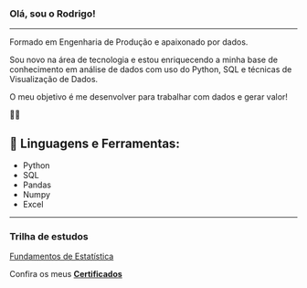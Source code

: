 ### Olá, sou o Rodrigo!

------------------

 Formado em Engenharia de Produção e apaixonado por dados.
 
 Sou novo na área de tecnologia e estou enriquecendo a minha base de conhecimento em análise de dados com uso do Python, SQL e técnicas de Visualização de Dados. 

O meu objetivo é me desenvolver para trabalhar com dados e gerar valor!

 👨‍💻
 
 🔧 Linguagens e Ferramentas:
 ----
 - Python
 - SQL
 - Pandas
 - Numpy
 - Excel
 ----
### Trilha de estudos 
[Fundamentos de Estatística ](https://github.com/rodrigo-fernandes092/Learning/blob/main/Estudo_Fundamentos_de_Estat%C3%ADstica.ipynb)

 Confira os meus **[Certificados](https://github.com/rodrigo-fernandes092/Certificados)**


<!--
**rodrigo-fernandes092/rodrigo-fernandes092** is a ✨ _special_ ✨ repository because its `README.md` (this file) appears on your GitHub profile.

Here are some ideas to get you started:

- 🔭 I’m currently working on ...
- 🌱 I’m currently learning ...
- 👯 I’m looking to collaborate on ...
- 🤔 I’m looking for help with ...
- 💬 Ask me about ...
- 📫 How to reach me: ...
- 😄 Pronouns: ...
- ⚡ Fun fact: ...
-->
